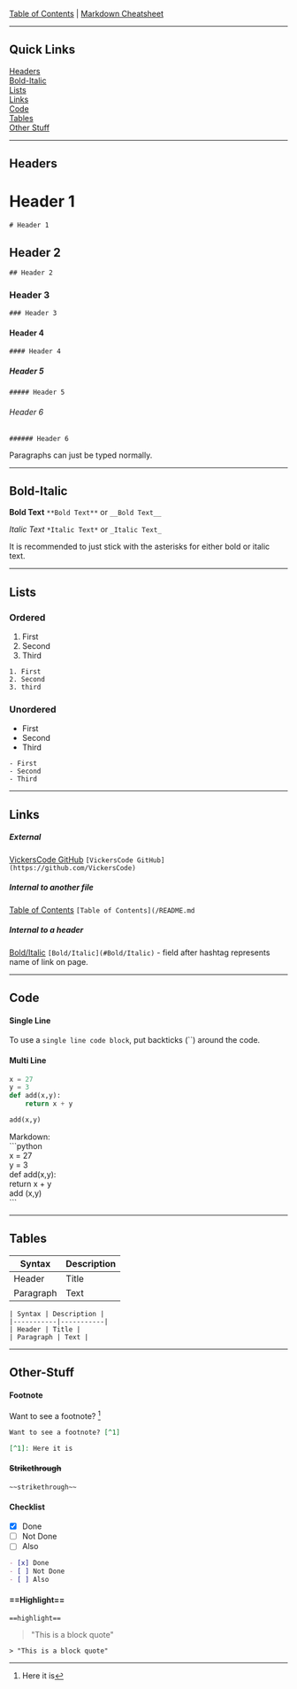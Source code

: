 [Table of Contents](../README.md) | [Markdown Cheatsheet](/Markdown%20Cheatsheet.md)
___
## Quick Links
[Headers](#Headers)\
[Bold-Italic](#Bold-Italic)\
[Lists](#Lists)\
[Links](#Links)\
[Code](#Code)\
[Tables](#Tables)\
[Other Stuff](#Other-Stuff)
___
## Headers

# Header 1
`# Header 1`

## Header 2
`## Header 2`

### Header 3
`### Header 3`

#### Header 4
`#### Header 4`

##### Header 5
`##### Header 5`

###### Header 6
`###### Header 6`

Paragraphs can just be typed normally.
___
## Bold-Italic

**Bold Text**
`**Bold Text**` or `__Bold Text__`

*Italic Text*
`*Italic Text*` or `_Italic Text_`

It is recommended to just stick with the asterisks for either bold or italic text.
___
## Lists

### Ordered
1. First
2. Second
3. Third
```
1. First
2. Second
3. third
```

### Unordered
- First
- Second
- Third
```
- First
- Second
- Third
```
___
## Links

##### External
[VickersCode GitHub](https://github.com/VickersCode)
`[VickersCode GitHub](https://github.com/VickersCode)`

##### Internal to another file
[Table of Contents](/README.md)
`[Table of Contents](/README.md`

##### Internal to a header
[Bold/Italic](#Bold/Italic)
`[Bold/Italic](#Bold/Italic)` - field after hashtag represents name of link on page.
___
## Code

#### Single Line
To use a `single line code block`,
	put backticks (\`\`) around the code.

#### Multi Line
```python
x = 27
y = 3
def add(x,y):
	return x + y

add(x,y)
```

Markdown:\
	\`\`\`python\
	x = 27\
	y = 3\
	def add(x,y):\
		return x + y\
     add (x,y)\
     \`\`\`
___

## Tables

| Syntax | Description |
|-----------|-----------|
| Header | Title |
| Paragraph | Text |

```
| Syntax | Description |
|-----------|-----------|
| Header | Title |
| Paragraph | Text |
```
___
## Other-Stuff

#### Footnote
Want to see a footnote? [^1]

[^1]: Here it is

```markdown
Want to see a footnote? [^1]

[^1]: Here it is
```


#### ~~Strikethrough~~
`~~strikethrough~~`


#### Checklist
- [x] Done
- [ ] Not Done
- [ ] Also 

```markdown
- [x] Done
- [ ] Not Done
- [ ] Also 
```


#### ==Highlight==

`==highlight==`

> "This is a block quote"

`> "This is a block quote"`

